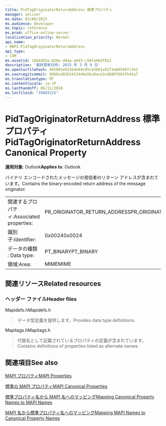 ```yaml
---
title: PidTagOriginatorReturnAddress 標準プロパティ
manager: soliver
ms.date: 03/09/2015
ms.audience: Developer
ms.topic: reference
ms.prod: office-online-server
localization_priority: Normal
api_name:
- MAPI.PidTagOriginatorReturnAddress
api_type:
- COM
ms.assetid: 1884d83a-826e-494a-a643-c58fa9bdf812
description: '最終更新日時: 2015 年 3 月 9 日'
ms.openlocfilehash: 845002e915b4e84c05c43661a52f3a8d5497c341
ms.sourcegitcommit: 9d60cd82b5413446e5bc8ace2cd689f683fb41a7
ms.translationtype: MT
ms.contentlocale: ja-JP
ms.lasthandoff: 06/11/2018
ms.locfileid: "19803115"
---
```

# <a name="pidtagoriginatorreturnaddress-canonical-property"></a><span data-ttu-id="f29dd-103">PidTagOriginatorReturnAddress 標準プロパティ</span><span class="sxs-lookup"><span data-stu-id="f29dd-103">PidTagOriginatorReturnAddress Canonical Property</span></span>

  
  
<span data-ttu-id="f29dd-104">**適用対象**: Outlook</span><span class="sxs-lookup"><span data-stu-id="f29dd-104">**Applies to**: Outlook</span></span> 
  
<span data-ttu-id="f29dd-105">バイナリ エンコードされたメッセージの発信者のリターン アドレスが含まれています。</span><span class="sxs-lookup"><span data-stu-id="f29dd-105">Contains the binary-encoded return address of the message originator.</span></span>
  
|||
|:-----|:-----|
|<span data-ttu-id="f29dd-106">関連するプロパティ:</span><span class="sxs-lookup"><span data-stu-id="f29dd-106">Associated properties:</span></span>  <br/> |<span data-ttu-id="f29dd-107">PR_ORIGINATOR_RETURN_ADDRESS</span><span class="sxs-lookup"><span data-stu-id="f29dd-107">PR_ORIGINATOR_RETURN_ADDRESS</span></span>  <br/> |
|<span data-ttu-id="f29dd-108">識別子:</span><span class="sxs-lookup"><span data-stu-id="f29dd-108">Identifier:</span></span>  <br/> |<span data-ttu-id="f29dd-109">0x0024</span><span class="sxs-lookup"><span data-stu-id="f29dd-109">0x0024</span></span>  <br/> |
|<span data-ttu-id="f29dd-110">データの種類 : </span><span class="sxs-lookup"><span data-stu-id="f29dd-110">Data type:</span></span>  <br/> |<span data-ttu-id="f29dd-111">PT_BINARY</span><span class="sxs-lookup"><span data-stu-id="f29dd-111">PT_BINARY</span></span>  <br/> |
|<span data-ttu-id="f29dd-112">領域:</span><span class="sxs-lookup"><span data-stu-id="f29dd-112">Area:</span></span>  <br/> |<span data-ttu-id="f29dd-113">MIME</span><span class="sxs-lookup"><span data-stu-id="f29dd-113">MIME</span></span>  <br/> |
   
## <a name="related-resources"></a><span data-ttu-id="f29dd-114">関連リソース</span><span class="sxs-lookup"><span data-stu-id="f29dd-114">Related resources</span></span>

### <a name="header-files"></a><span data-ttu-id="f29dd-115">ヘッダー ファイル</span><span class="sxs-lookup"><span data-stu-id="f29dd-115">Header files</span></span>

<span data-ttu-id="f29dd-116">Mapidefs.h</span><span class="sxs-lookup"><span data-stu-id="f29dd-116">Mapidefs.h</span></span>
  
> <span data-ttu-id="f29dd-117">データ型定義を提供します。</span><span class="sxs-lookup"><span data-stu-id="f29dd-117">Provides data type definitions.</span></span>
    
<span data-ttu-id="f29dd-118">Mapitags.h</span><span class="sxs-lookup"><span data-stu-id="f29dd-118">Mapitags.h</span></span>
  
> <span data-ttu-id="f29dd-119">代替名として記載されているプロパティの定義が含まれています。</span><span class="sxs-lookup"><span data-stu-id="f29dd-119">Contains definitions of properties listed as alternate names.</span></span>
    
## <a name="see-also"></a><span data-ttu-id="f29dd-120">関連項目</span><span class="sxs-lookup"><span data-stu-id="f29dd-120">See also</span></span>



[<span data-ttu-id="f29dd-121">MAPI プロパティ</span><span class="sxs-lookup"><span data-stu-id="f29dd-121">MAPI Properties</span></span>](mapi-properties.md)
  
[<span data-ttu-id="f29dd-122">標準の MAPI プロパティ</span><span class="sxs-lookup"><span data-stu-id="f29dd-122">MAPI Canonical Properties</span></span>](mapi-canonical-properties.md)
  
[<span data-ttu-id="f29dd-123">標準プロパティ名から MAPI 名へのマッピング</span><span class="sxs-lookup"><span data-stu-id="f29dd-123">Mapping Canonical Property Names to MAPI Names</span></span>](mapping-canonical-property-names-to-mapi-names.md)
  
[<span data-ttu-id="f29dd-124">MAPI 名から標準プロパティ名へのマッピング</span><span class="sxs-lookup"><span data-stu-id="f29dd-124">Mapping MAPI Names to Canonical Property Names</span></span>](mapping-mapi-names-to-canonical-property-names.md)

